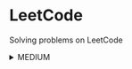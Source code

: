 # LeetCode
Solving problems on LeetCode
<details>
<summary>MEDIUM</summary>

|Name|Problem|Solution|
|---|---|---|
|Deepest Leaves Sum|https://leetcode.com/problems/deepest-leaves-sum/|https://github.com/savra/LeetCode/blob/master/src/main/java/com/hvdbs/leetcode/solution/java/DeepestLeavesSum.java|
|Find The Original Array of Prefix Xor|https://leetcode.com/problems/find-the-original-array-of-prefix-xor/description/|https://github.com/savra/LeetCode/blob/master/src/main/java/com/hvdbs/leetcode/solution/java/FindTheOriginalArrayOfPrefixXor.java|
|Partitioning Into Minimum Number Of Deci-Binary Numbers|https://leetcode.com/problems/partitioning-into-minimum-number-of-deci-binary-numbers/description/|https://github.com/savra/LeetCode/blob/master/src/main/java/com/hvdbs/leetcode/solution/java/PartitioningIntoMinimumNumberOfDeciBinaryNumbers.java|
|Strictly Palindromic Number|https://leetcode.com/problems/strictly-palindromic-number/description/|https://github.com/savra/LeetCode/blob/master/src/main/java/com/hvdbs/leetcode/solution/java/StrictlyPalindromicNumber.java|
|Subrectangle Queries|https://leetcode.com/problems/subrectangle-queries/description/|https://github.com/savra/LeetCode/blob/master/src/main/java/com/hvdbs/leetcode/solution/java/SubrectangleQueries.java|
<summary>EASY</summary>

|Name|Problem|Solution|
|---|---|---|
|Add Two Integers|https://leetcode.com/problems/add-two-integers/|https://github.com/savra/LeetCode/blob/master/src/main/java/com/hvdbs/leetcode/solution/java/AddTwoIntegers.java|
|Build Array from Permutation|https://leetcode.com/problems/build-array-from-permutation/|https://github.com/savra/LeetCode/blob/master/src/main/java/com/hvdbs/leetcode/solution/java/BuildArrayFromPermutation.java|
|Cells in a Range on an Excel Sheet|https://leetcode.com/problems/cells-in-a-range-on-an-excel-sheet/description/|https://github.com/savra/LeetCode/blob/master/src/main/java/com/hvdbs/leetcode/solution/java/CellsInARangeOnAnExcelSheet.java|
|Check if the Sentence Is Pangram|https://leetcode.com/problems/check-if-the-sentence-is-pangram/description/|https://github.com/savra/LeetCode/blob/master/src/main/java/com/hvdbs/leetcode/solution/java/CheckIfTheSentenceIsPangram.java|
|Check If Two String Arrays are Equivalent|https://leetcode.com/problems/check-if-two-string-arrays-are-equivalent/|https://github.com/savra/LeetCode/blob/master/src/main/java/com/hvdbs/leetcode/solution/java/CheckIfTwoStringArraysAreEquivalent.java|
|Concatenation of Array|https://leetcode.com/problems/concatenation-of-array/|https://github.com/savra/LeetCode/blob/master/src/main/java/com/hvdbs/leetcode/solution/java/ConcatenationOfArray.java|
|Convert Binary Number in a Linked List to Integer|https://leetcode.com/problems/convert-binary-number-in-a-linked-list-to-integer/|https://github.com/savra/LeetCode/blob/master/src/main/java/com/hvdbs/leetcode/solution/java/ConvertBinaryNumberInALinkedListToInteger.java|
|Convert the Temperature|https://leetcode.com/problems/convert-the-temperature/description/|https://github.com/savra/LeetCode/blob/master/src/main/java/com/hvdbs/leetcode/solution/java/ConvertTheTemperature.java|
|Count Asterisks|https://leetcode.com/problems/count-asterisks/|https://github.com/savra/LeetCode/blob/master/src/main/java/com/hvdbs/leetcode/solution/java/CountAsterisks.java|
|Count Equal and Divisible Pairs in an Array|https://leetcode.com/problems/count-equal-and-divisible-pairs-in-an-array/description/|https://github.com/savra/LeetCode/blob/master/src/main/java/com/hvdbs/leetcode/solution/java/CountEqualAndDivisiblePairsInAnArray.java|
|Counting Words With a Given Prefix|https://leetcode.com/problems/counting-words-with-a-given-prefix/|https://github.com/savra/LeetCode/blob/master/src/main/java/com/hvdbs/leetcode/solution/java/CountingWordsWithAGivenPrefix.java|
|Count Items Matching a Rule|https://leetcode.com/problems/count-items-matching-a-rule/description/|https://github.com/savra/LeetCode/blob/master/src/main/java/com/hvdbs/leetcode/solution/java/CountItemsMatchingARule.java|
|Count Number of Pairs With Absolute Difference K|https://leetcode.com/problems/count-number-of-pairs-with-absolute-difference-k/description/|https://github.com/savra/LeetCode/blob/master/src/main/java/com/hvdbs/leetcode/solution/java/CountNumberOfPairsWithAbsoluteDifferenceK.java|
|Count of Matches in Tournament|https://leetcode.com/problems/count-of-matches-in-tournament/description/|https://github.com/savra/LeetCode/blob/master/src/main/java/com/hvdbs/leetcode/solution/java/CountOfMatchesInTournament.java|
|Count the Number of Consistent Strings|https://leetcode.com/problems/count-the-number-of-consistent-strings/|https://github.com/savra/LeetCode/blob/master/src/main/java/com/hvdbs/leetcode/solution/java/CountTheNumberOfConsistentStrings.java|
|Create Target Array in the Given Order|https://leetcode.com/problems/create-target-array-in-the-given-order/description/|https://github.com/savra/LeetCode/blob/master/src/main/java/com/hvdbs/leetcode/solution/java/CreateTargetArrayInTheGivenOrder.java|
|Decode the Message|https://leetcode.com/problems/decode-the-message/|https://github.com/savra/LeetCode/blob/master/src/main/java/com/hvdbs/leetcode/solution/java/DecodeTheMessage.java|
|Decode XORed Array|https://leetcode.com/problems/decode-xored-array/description/|https://github.com/savra/LeetCode/blob/master/src/main/java/com/hvdbs/leetcode/solution/java/DecodeXORedArray.java|
|Decompress Run-Length Encoded List|https://leetcode.com/problems/decompress-run-length-encoded-list/|https://github.com/savra/LeetCode/blob/master/src/main/java/com/hvdbs/leetcode/solution/java/DecompressRunLengthEncodedList.java|
|Defanging an IP Address|https://leetcode.com/problems/defanging-an-ip-address/|https://github.com/savra/LeetCode/blob/master/src/main/java/com/hvdbs/leetcode/solution/java/DefangingAnIPAddress.java|
|Design an Ordered Stream|https://leetcode.com/problems/design-an-ordered-stream/description/|https://github.com/savra/LeetCode/blob/master/src/main/java/com/hvdbs/leetcode/solution/java/DesignAnOrderedStream.java|
|Determine Color of a Chessboard Square|https://leetcode.com/problems/determine-color-of-a-chessboard-square/|https://github.com/savra/LeetCode/blob/master/src/main/java/com/hvdbs/leetcode/solution/java/DetermineColorOfAChessboardSquare.java|
|Determine if String Halves Are Alike|https://leetcode.com/problems/determine-if-string-halves-are-alike/|https://github.com/savra/LeetCode/blob/master/src/main/java/com/hvdbs/leetcode/solution/java/DetermineIfStringHalvesAreAlike.java|
|Difference Between Element Sum and Digit Sum of an Array|https://leetcode.com/problems/difference-between-element-sum-and-digit-sum-of-an-array/|https://github.com/savra/LeetCode/blob/master/src/main/java/com/hvdbs/leetcode/solution/java/DifferenceBetweenElementSumAndDigitSumOfAnArray.java|
|Evaluate Boolean Binary Tree|https://leetcode.com/problems/evaluate-boolean-binary-tree/solutions/|https://github.com/savra/LeetCode/blob/master/src/main/java/com/hvdbs/leetcode/solution/java/EvaluateBooleanBinaryTree.java|
|Final Value of Variable After Performing Operations|https://leetcode.com/problems/final-value-of-variable-after-performing-operations/|https://github.com/savra/LeetCode/blob/master/src/main/java/com/hvdbs/leetcode/solution/java/FinalValueOfVariableAfterPerformingOperations.java|
|Find Center of Star Graph|https://leetcode.com/problems/find-center-of-star-graph/description/|https://github.com/savra/LeetCode/blob/master/src/main/java/com/hvdbs/leetcode/solution/java/FindCenterOfStarGraph.java|
|Find First Palindromic String in the Array|https://leetcode.com/problems/find-first-palindromic-string-in-the-array/|https://github.com/savra/LeetCode/blob/master/src/main/java/com/hvdbs/leetcode/solution/java/FindFirstPalindromicStringInTheArray.java|
|Find N Unique Integers Sum up to Zero|https://leetcode.com/problems/find-n-unique-integers-sum-up-to-zero/|https://github.com/savra/LeetCode/blob/master/src/main/java/com/hvdbs/leetcode/solution/java/FindNUniqueIntegersSumUpToZero.java|
|Find the Highest Altitude|https://leetcode.com/problems/find-the-highest-altitude/description/|https://github.com/savra/LeetCode/blob/master/src/main/java/com/hvdbs/leetcode/solution/java/FindTheHighestAltitude.java|
|First Letter to Appear Twice|https://leetcode.com/problems/first-letter-to-appear-twice/|https://github.com/savra/LeetCode/blob/master/src/main/java/com/hvdbs/leetcode/solution/java/FirstLetterToAppearTwice.java|
|Generate a String With Characters That Have Odd Counts|https://leetcode.com/problems/generate-a-string-with-characters-that-have-odd-counts/description/|https://github.com/savra/LeetCode/blob/master/src/main/java/com/hvdbs/leetcode/solution/java/GenerateAStringWithCharactersThatHaveOddCounts.java|
|Goal Parser Interpretation|https://leetcode.com/problems/goal-parser-interpretation/description/|https://github.com/savra/LeetCode/blob/master/src/main/java/com/hvdbs/leetcode/solution/java/GoalParserInterpretation.java|
|How Many Numbers Are Smaller Than the Current Number|https://leetcode.com/problems/how-many-numbers-are-smaller-than-the-current-number|https://github.com/savra/LeetCode/blob/master/src/main/java/com/hvdbs/leetcode/solution/java/HowManyNumbersAreSmallerThanTheCurrentNumber.java|
|Jewels and Stones|https://leetcode.com/problems/jewels-and-stones/|https://github.com/savra/LeetCode/blob/master/src/main/java/com/hvdbs/leetcode/solution/java/JewelsAndStones.java|
|Kids With the Greatest Number of Candies|https://leetcode.com/problems/kids-with-the-greatest-number-of-candies/|https://github.com/savra/LeetCode/blob/master/src/main/java/com/hvdbs/leetcode/solution/java/KidsWithTheGreatestNumberOfCandies.java|
|Leaf-Similar Trees|https://leetcode.com/problems/leaf-similar-trees/description/|https://github.com/savra/LeetCode/blob/master/src/main/java/com/hvdbs/leetcode/solution/java/LeafSimilarTrees.java|
|Matrix Diagonal Sum|https://leetcode.com/problems/matrix-diagonal-sum/description/|https://github.com/savra/LeetCode/blob/master/src/main/java/com/hvdbs/leetcode/solution/java/MatrixDiagonalSum.java|
|Maximum 69 Number|https://leetcode.com/problems/maximum-69-number/|https://github.com/savra/LeetCode/blob/master/src/main/java/com/hvdbs/leetcode/solution/java/Maximum69Number.java|
|Maximum Number of Words Found in Sentences|https://leetcode.com/problems/maximum-number-of-words-found-in-sentences/|https://github.com/savra/LeetCode/blob/master/src/main/java/com/hvdbs/leetcode/solution/java/MaximumNumberOfWordsFoundInSentences.java|
|Maximum Product of Two Elements in an Array|https://leetcode.com/problems/maximum-product-of-two-elements-in-an-array/|https://github.com/savra/LeetCode/blob/master/src/main/java/com/hvdbs/leetcode/solution/java/MaximumProductOfTwoElementsInAnArray.java|
|Minimum Number of Moves to Seat Everyone|https://leetcode.com/problems/minimum-number-of-moves-to-seat-everyone/|https://github.com/savra/LeetCode/blob/master/src/main/java/com/hvdbs/leetcode/solution/java/MinimumNumberOfMovesToSeatEveryone.java|
|Minimum Sum of Four Digit Number After Splitting Digits|https://leetcode.com/problems/minimum-sum-of-four-digit-number-after-splitting-digits/|https://github.com/savra/LeetCode/blob/master/src/main/java/com/hvdbs/leetcode/solution/java/MinimumSumOfFourDigitNumberAfterSplittingDigits.java|
|N-ary Tree Postorder Traversal|https://leetcode.com/problems/n-ary-tree-postorder-traversal/description/|https://github.com/savra/LeetCode/blob/master/src/main/java/com/hvdbs/leetcode/solution/java/NaryTreePostorderTraversal.java|
|Number of Arithmetic Triplets|https://leetcode.com/problems/number-of-arithmetic-triplets/description/|https://github.com/savra/LeetCode/blob/master/src/main/java/com/hvdbs/leetcode/solution/java/NumberOfArithmeticTriplets.java|
|Number of Common Factors|https://leetcode.com/problems/number-of-common-factors/description/|https://github.com/savra/LeetCode/blob/master/src/main/java/com/hvdbs/leetcode/solution/java/NumberOfCommonFactors.java|
|Number of Good Pairs|https://leetcode.com/problems/number-of-good-pairs/|https://github.com/savra/LeetCode/blob/master/src/main/java/com/hvdbs/leetcode/solution/java/NumberOfGoodPairs.java|
|Number Of Rectangles That Can Form The Largest Square|https://leetcode.com/problems/number-of-rectangles-that-can-form-the-largest-square/|https://github.com/savra/LeetCode/blob/master/src/main/java/com/hvdbs/leetcode/solution/java/NumberOfRectanglesThatCanFormTheLargestSquare.java|
|Number of Steps to Reduce a Number to Zero|https://leetcode.com/problems/number-of-steps-to-reduce-a-number-to-zero/description/|https://github.com/savra/LeetCode/blob/master/src/main/java/com/hvdbs/leetcode/solution/java/NumberOfStepsToReduceANumberToZero.java|
|Number of Strings That Appear as Substrings in Word|https://leetcode.com/problems/number-of-strings-that-appear-as-substrings-in-word/description/|https://github.com/savra/LeetCode/blob/master/src/main/java/com/hvdbs/leetcode/solution/java/NumberOfStringsThatAppearAsSubstringsInWord.java|
|Palindrome Number|https://leetcode.com/problems/palindrome-number/|https://github.com/savra/LeetCode/blob/master/src/main/java/com/hvdbs/leetcode/solution/java/PalindromeNumber.java|
|Design Parking System|https://leetcode.com/problems/design-parking-system/|https://github.com/savra/LeetCode/blob/master/src/main/java/com/hvdbs/leetcode/solution/java/ParkingSystem.java|
|Range Sum of BST|https://leetcode.com/problems/range-sum-of-bst/|https://github.com/savra/LeetCode/blob/master/src/main/java/com/hvdbs/leetcode/solution/java/RangeSumOfBST.java|
|Remove Duplicates from Sorted Array|https://leetcode.com/problems/remove-duplicates-from-sorted-array/|https://github.com/savra/LeetCode/blob/master/src/main/java/com/hvdbs/leetcode/solution/java/RemoveDuplicatesFromSortedArray.java|
|Remove Element|https://leetcode.com/problems/remove-element/|https://github.com/savra/LeetCode/blob/master/src/main/java/com/hvdbs/leetcode/solution/java/RemoveElement.java|
|Replace All Digits with Characters|https://leetcode.com/problems/replace-all-digits-with-characters/description/|https://github.com/savra/LeetCode/blob/master/src/main/java/com/hvdbs/leetcode/solution/java/ReplaceAllDigitsWithCharacters.java|
|Reverse Prefix of Word|https://leetcode.com/problems/reverse-prefix-of-word/description/|https://github.com/savra/LeetCode/blob/master/src/main/java/com/hvdbs/leetcode/solution/java/ReversePrefixOfWord.java|
|Reverse Words in a String III|https://leetcode.com/problems/reverse-words-in-a-string-iii/description/|https://github.com/savra/LeetCode/blob/master/src/main/java/com/hvdbs/leetcode/solution/java/ReverseWordsInAStringIII.java|
|Richest Customer Wealth|https://leetcode.com/problems/richest-customer-wealth/|https://github.com/savra/LeetCode/blob/master/src/main/java/com/hvdbs/leetcode/solution/java/RichestCustomerWealth.java|
|Rings and Rods|https://leetcode.com/problems/rings-and-rods/description/|https://github.com/savra/LeetCode/blob/master/src/main/java/com/hvdbs/leetcode/solution/java/RingsAndRods.java|
|Root Equals Sum of Children|https://leetcode.com/problems/root-equals-sum-of-children/|https://github.com/savra/LeetCode/blob/master/src/main/java/com/hvdbs/leetcode/solution/java/RootEqualsSumOfChildren.java|
|Running Sum of 1d Array|https://leetcode.com/problems/running-sum-of-1d-array/|https://github.com/savra/LeetCode/blob/master/src/main/java/com/hvdbs/leetcode/solution/java/RunningSumOf1dArray.java|
|Search in a Binary Search Tree|https://leetcode.com/problems/search-in-a-binary-search-tree/description/|https://github.com/savra/LeetCode/blob/master/src/main/java/com/hvdbs/leetcode/solution/java/SearchInABinarySearchTree.java|
|Shuffle String|https://leetcode.com/problems/shuffle-string/description/|https://github.com/savra/LeetCode/blob/master/src/main/java/com/hvdbs/leetcode/solution/java/ShuffleString.java|
|Shuffle the Array|https://leetcode.com/problems/shuffle-the-array/|https://github.com/savra/LeetCode/blob/master/src/main/java/com/hvdbs/leetcode/solution/java/ShuffleTheArray.java|
|Smallest Even Multiple|https://leetcode.com/problems/smallest-even-multiple/|https://github.com/savra/LeetCode/blob/master/src/main/java/com/hvdbs/leetcode/solution/java/SmallestEvenMultiple.java|
|Sorting the Sentence|https://leetcode.com/problems/sorting-the-sentence/description/|https://github.com/savra/LeetCode/blob/master/src/main/java/com/hvdbs/leetcode/solution/java/SortingTheSentence.java|
|Sort the People|https://leetcode.com/problems/sort-the-people/|https://github.com/savra/LeetCode/blob/master/src/main/java/com/hvdbs/leetcode/solution/java/SortThePeople.java|
|Split a String in Balanced Strings|https://leetcode.com/problems/split-a-string-in-balanced-strings/description/|https://github.com/savra/LeetCode/blob/master/src/main/java/com/hvdbs/leetcode/solution/java/SplitAStringInBalancedStrings.java|
|Subtract the Product and Sum of Digits of an Integer|https://leetcode.com/problems/subtract-the-product-and-sum-of-digits-of-an-integer/description/|https://github.com/savra/LeetCode/blob/master/src/main/java/com/hvdbs/leetcode/solution/java/SubtractTheProductAndSumOfDigitsOfAnInteger.java|
|To Lower Case|https://leetcode.com/problems/to-lower-case/description/|https://github.com/savra/LeetCode/blob/master/src/main/java/com/hvdbs/leetcode/solution/java/ToLowerCase.java|
|Truncate Sentence|https://leetcode.com/problems/truncate-sentence/|https://github.com/savra/LeetCode/blob/master/src/main/java/com/hvdbs/leetcode/solution/java/TruncateSentence.java|
|Two Sum|https://leetcode.com/problems/two-sum/|https://github.com/savra/LeetCode/blob/master/src/main/java/com/hvdbs/leetcode/solution/java/TwoSum.java|
|Unique Morse Code Words|https://leetcode.com/problems/unique-morse-code-words/|https://github.com/savra/LeetCode/blob/master/src/main/java/com/hvdbs/leetcode/solution/java/UniqueMorseCodeWords.java|
</details>